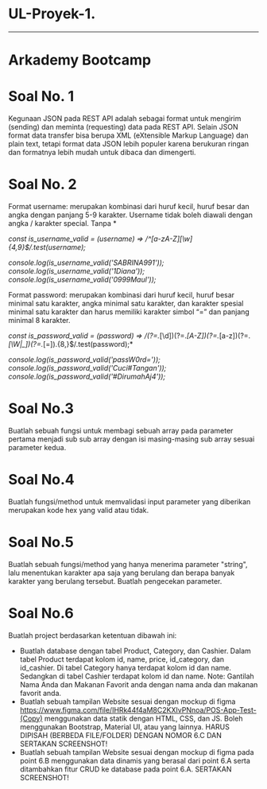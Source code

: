 # UL-Proyek-1.
------------------
# Arkademy Bootcamp

# Soal No. 1
Kegunaan JSON pada REST API adalah sebagai format untuk mengirim (sending) dan meminta (requesting) data pada REST API. Selain JSON format data transfer bisa berupa XML (eXtensible Markup Language) dan plain text, tetapi format data JSON lebih populer karena berukuran ringan dan formatnya lebih mudah untuk dibaca dan dimengerti.

# Soal No. 2
Format username: merupakan kombinasi dari huruf kecil, huruf besar dan angka dengan panjang 5-9 karakter. Username tidak boleh diawali dengan angka / karakter special.
Tanpa *

*const is_username_valid = (username) =>  /^[a-zA-Z][\w]{4,9}$/.test(username);*

*console.log(is_username_valid('SABRINA991'));*
*console.log(is_username_valid('1Diana'));*
*console.log(is_username_valid('0999Maul'));*

Format password: merupakan kombinasi dari huruf kecil, huruf besar minimal satu karakter, angka minimal satu karakter, dan karakter spesial minimal satu karakter dan harus memiliki karakter simbol “=” dan panjang minimal 8 karakter.

*const is_password_valid = (password) =>  /(?=.*[\d])(?=.*[A-Z])(?=.*[a-z])(?=.*[\W|_])(?=.*[=]).{8,}$/.test(password);*

*console.log(is_password_valid('passW0rd='));*
*console.log(is_password_valid('Cuci#Tangan'));*
*console.log(is_password_valid('#DirumahAj4'));*

# Soal No.3
Buatlah sebuah fungsi untuk membagi sebuah array pada parameter pertama menjadi sub sub array dengan isi masing-masing sub array sesuai parameter kedua.

# Soal No.4
Buatlah fungsi/method untuk memvalidasi input parameter yang diberikan merupakan kode hex yang valid atau tidak.

# Soal No.5
Buatlah sebuah fungsi/method yang hanya menerima parameter "string", lalu menentukan karakter apa saja yang berulang dan berapa banyak karakter yang berulang tersebut. Buatlah pengecekan parameter.

# Soal No.6
Buatlah project berdasarkan ketentuan dibawah ini:
  - Buatlah database dengan tabel Product, Category, dan Cashier. Dalam tabel Product terdapat kolom id, name, price,     id_category, dan id_cashier. Di tabel Category hanya terdapat kolom id dan name. Sedangkan di tabel Cashier terdapat kolom id dan name.
  Note: Gantilah Nama Anda dan Makanan Favorit anda dengan nama anda dan makanan favorit anda.
  - Buatlah sebuah tampilan Website sesuai dengan mockup di figma https://www.figma.com/file/IHRk44f4aM8C2KXIvPNnoa/POS-App-Test-(Copy) menggunakan data statik dengan HTML, CSS, dan JS. Boleh menggunakan Bootstrap, Material UI, atau yang lainnya. HARUS DIPISAH (BERBEDA FILE/FOLDER) DENGAN NOMOR 6.C DAN SERTAKAN SCREENSHOT!
  - Buatlah sebuah tampilan Website sesuai dengan mockup di figma pada point 6.B menggunakan data dinamis yang berasal dari point 6.A  serta ditambahkan fitur CRUD ke database pada point 6.A. SERTAKAN SCREENSHOT!
